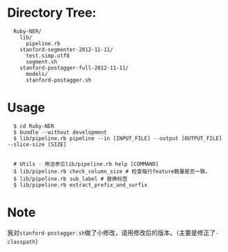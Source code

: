 # Directory Tree:
```
  Ruby-NER/
  	lib/
	  pipeline.rb
    stanford-segmenter-2012-11-11/
      test.simp.utf8
      segment.sh
    stanford-postagger-full-2012-11-11/
      models/
      stanford-postagger.sh
```

# Usage
```
  $ cd Ruby-NER
  $ bundle --without development
  $ lib/pipeline.rb pipeline --in [INPUT_FILE] --output [OUTPUT_FILE] --slice-size [SIZE]


  # Utils - 用法参见lib/pipeline.rb help [COMMAND]
  $ lib/pipeline.rb check_column_size # 检查每行feature数量是否一致。
  $ lib/pipeline.rb sub_label # 替换标签
  $ lib/pipeline.rb extract_prefix_and_surfix
```

# Note
我对`stanford-postagger.sh`做了小修改，请用修改后的版本。（主要是修正了`-classpath`）